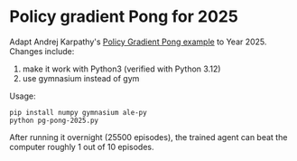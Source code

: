 # Policy gradient Pong for 2025

Adapt Andrej Karpathy's [Policy Gradient Pong example](https://gist.github.com/karpathy/a4166c7fe253700972fcbc77e4ea32c5) to Year 2025. Changes include:
1. make it work with Python3 (verified with Python 3.12)
2. use gymnasium instead of gym

Usage:
```
pip install numpy gymnasium ale-py
python pg-pong-2025.py
```

After running it overnight (25500 episodes), the trained agent can beat the computer roughly 1 out of 10 episodes.
